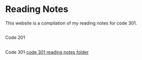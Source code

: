 # Reading Notes

This website is a compilation of my reading notes for code 301.

##

Code 201

##

Code 301
[code 301 reading notes folder](code301)
